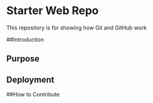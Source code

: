 # Starter Web Repo

This repository is for showing how Git and GitHub work

##Introduction

## Purpose

## Deployment

##How to Contribute